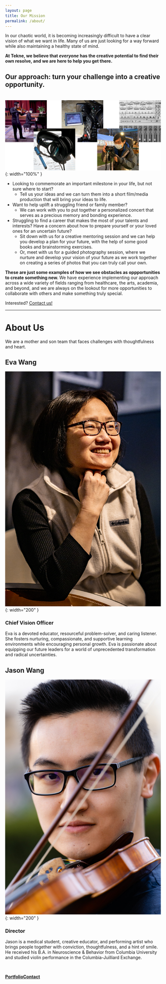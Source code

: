 ```yaml
---
layout: page
title: Our Mission
permalink: /about/
---
```


In our chaotic world, it is becoming increasingly difficult to have a clear vision of what we want in life. Many of us are just looking for a way forward while also maintaining a healthy state of mind.

<b> At Tekne, we believe that *everyone* has the creative potential to find their own resolve, and we are here to help you get there. </b>

## <b> Our approach: turn your challenge into a creative opportunity.</b>

<div style="line-height:50%;">
    <br>
</div>

![image](/img/samples2.png){: width="100%" }

- Looking to commemorate an important milestone in your life, but not sure where to start?
    - Tell us your ideas and we can turn them into a short film/media production that will bring your ideas to life.
- Want to help uplift a struggling friend or family member?
    - We can work with you to put together a personalized concert that serves as a precious memory and bonding experience.
- Struggling to find a career that makes the most of your talents and interests? Have a concern about how to prepare yourself or your loved ones for an uncertain future?
    - Sit down with us for a creative mentoring session and we can help you develop a plan for your future, with the help of some good books and brainstorming exercises.
    - Or, meet with us for a guided photography session, where we nurture and develop your vision of your future as we work together on creating a series of photos that you can truly call your own.

<b> These are just some examples of how we see obstacles as oppportunities to create something new. </b> We have experience implementing our approach across a wide variety of fields ranging from healthcare, the arts, academia, and beyond, and we are always on the lookout for more opportunities to collaborate with others and make something truly special.

<p class="lead"> Interested? <a href="{{ '/contact/' | relative_url }}" class="button">Contact us!</a></p>

---

# <b>About Us</b>

We are a mother and son team that faces challenges with thoughtfulness and heart.

<div class="grid grid--split" markdown="1">

<div class="example-result" markdown="1">

## Eva Wang
![image](/img/atk-profile.jpg){: width="200" }

### <b>Chief Vision Officer</b>

Eva is a devoted educator, resourceful problem-solver, and caring listener. She fosters nurturing, compassionate, and supportive learning environments while encouraging personal growth. Eva is passionate about equipping our future leaders for a world of unprecedented transformation and radical uncertainties. 

</div>

<div class="example-result" markdown="1">

## Jason Wang
![image](/img/jw-profile.jpg){: width="200" }

### <b>Director</b>

Jason is a medical student, creative educator, and performing artist who brings people together with conviction, thoughtfulness, and a hint of smile. He received his B.A. in Neuroscience & Behavior from Columbia University and studied violin performance in the Columbia-Juilliard Exchange.

</div>

</div>

<br>

<p class="cta"><a href="{{ '/portfolio/' | relative_url }}" class="button"><b>Portfolio</b></a><a href="{{ '/contact/' | relative_url }}" class="button"><b>Contact</b></a></p>